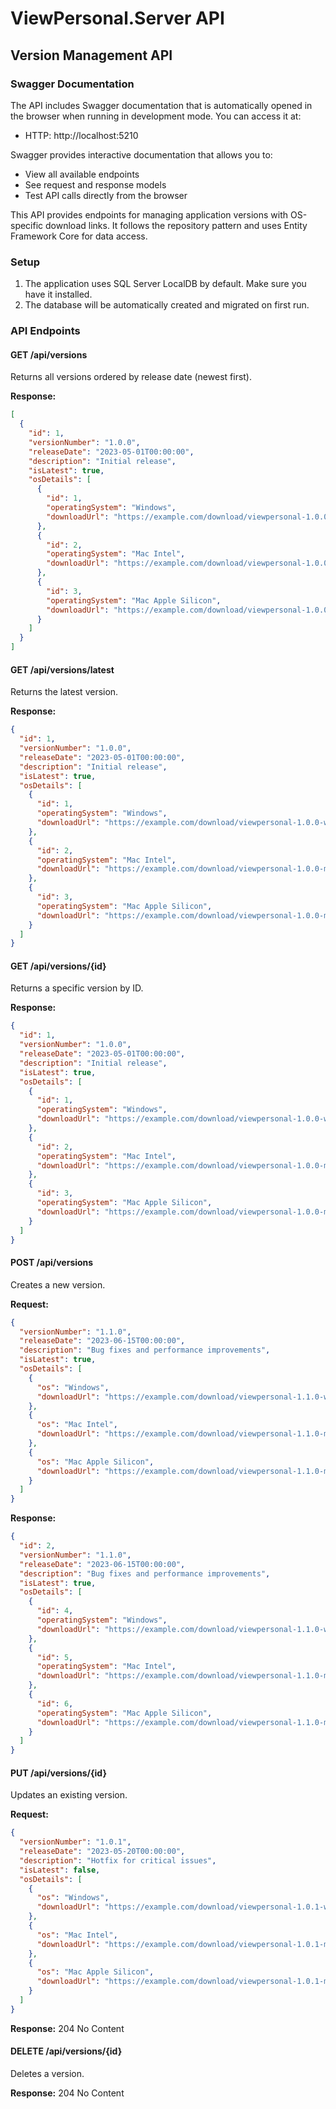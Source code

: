 # ViewPersonal.Server API

## Version Management API

### Swagger Documentation

The API includes Swagger documentation that is automatically opened in the browser when running in development mode. You can access it at:

- HTTP: http://localhost:5210

Swagger provides interactive documentation that allows you to:
- View all available endpoints
- See request and response models
- Test API calls directly from the browser

This API provides endpoints for managing application versions with OS-specific download links. It follows the repository pattern and uses Entity Framework Core for data access.

### Setup

1. The application uses SQL Server LocalDB by default. Make sure you have it installed.
2. The database will be automatically created and migrated on first run.

### API Endpoints

#### GET /api/versions

Returns all versions ordered by release date (newest first).

**Response:**
```json
[
  {
    "id": 1,
    "versionNumber": "1.0.0",
    "releaseDate": "2023-05-01T00:00:00",
    "description": "Initial release",
    "isLatest": true,
    "osDetails": [
      {
        "id": 1,
        "operatingSystem": "Windows",
        "downloadUrl": "https://example.com/download/viewpersonal-1.0.0-windows.exe"
      },
      {
        "id": 2,
        "operatingSystem": "Mac Intel",
        "downloadUrl": "https://example.com/download/viewpersonal-1.0.0-mac-intel.dmg"
      },
      {
        "id": 3,
        "operatingSystem": "Mac Apple Silicon",
        "downloadUrl": "https://example.com/download/viewpersonal-1.0.0-mac-arm64.dmg"
      }
    ]
  }
]
```

#### GET /api/versions/latest

Returns the latest version.

**Response:**
```json
{
  "id": 1,
  "versionNumber": "1.0.0",
  "releaseDate": "2023-05-01T00:00:00",
  "description": "Initial release",
  "isLatest": true,
  "osDetails": [
    {
      "id": 1,
      "operatingSystem": "Windows",
      "downloadUrl": "https://example.com/download/viewpersonal-1.0.0-windows.exe"
    },
    {
      "id": 2,
      "operatingSystem": "Mac Intel",
      "downloadUrl": "https://example.com/download/viewpersonal-1.0.0-mac-intel.dmg"
    },
    {
      "id": 3,
      "operatingSystem": "Mac Apple Silicon",
      "downloadUrl": "https://example.com/download/viewpersonal-1.0.0-mac-arm64.dmg"
    }
  ]
}
```

#### GET /api/versions/{id}

Returns a specific version by ID.

**Response:**
```json
{
  "id": 1,
  "versionNumber": "1.0.0",
  "releaseDate": "2023-05-01T00:00:00",
  "description": "Initial release",
  "isLatest": true,
  "osDetails": [
    {
      "id": 1,
      "operatingSystem": "Windows",
      "downloadUrl": "https://example.com/download/viewpersonal-1.0.0-windows.exe"
    },
    {
      "id": 2,
      "operatingSystem": "Mac Intel",
      "downloadUrl": "https://example.com/download/viewpersonal-1.0.0-mac-intel.dmg"
    },
    {
      "id": 3,
      "operatingSystem": "Mac Apple Silicon",
      "downloadUrl": "https://example.com/download/viewpersonal-1.0.0-mac-arm64.dmg"
    }
  ]
}
```

#### POST /api/versions

Creates a new version.

**Request:**
```json
{
  "versionNumber": "1.1.0",
  "releaseDate": "2023-06-15T00:00:00",
  "description": "Bug fixes and performance improvements",
  "isLatest": true,
  "osDetails": [
    {
      "os": "Windows",
      "downloadUrl": "https://example.com/download/viewpersonal-1.1.0-windows.exe"
    },
    {
      "os": "Mac Intel",
      "downloadUrl": "https://example.com/download/viewpersonal-1.1.0-mac-intel.dmg"
    },
    {
      "os": "Mac Apple Silicon",
      "downloadUrl": "https://example.com/download/viewpersonal-1.1.0-mac-arm64.dmg"
    }
  ]
}
```

**Response:**
```json
{
  "id": 2,
  "versionNumber": "1.1.0",
  "releaseDate": "2023-06-15T00:00:00",
  "description": "Bug fixes and performance improvements",
  "isLatest": true,
  "osDetails": [
    {
      "id": 4,
      "operatingSystem": "Windows",
      "downloadUrl": "https://example.com/download/viewpersonal-1.1.0-windows.exe"
    },
    {
      "id": 5,
      "operatingSystem": "Mac Intel",
      "downloadUrl": "https://example.com/download/viewpersonal-1.1.0-mac-intel.dmg"
    },
    {
      "id": 6,
      "operatingSystem": "Mac Apple Silicon",
      "downloadUrl": "https://example.com/download/viewpersonal-1.1.0-mac-arm64.dmg"
    }
  ]
}
```

#### PUT /api/versions/{id}

Updates an existing version.

**Request:**
```json
{
  "versionNumber": "1.0.1",
  "releaseDate": "2023-05-20T00:00:00",
  "description": "Hotfix for critical issues",
  "isLatest": false,
  "osDetails": [
    {
      "os": "Windows",
      "downloadUrl": "https://example.com/download/viewpersonal-1.0.1-windows.exe"
    },
    {
      "os": "Mac Intel",
      "downloadUrl": "https://example.com/download/viewpersonal-1.0.1-mac-intel.dmg"
    },
    {
      "os": "Mac Apple Silicon",
      "downloadUrl": "https://example.com/download/viewpersonal-1.0.1-mac-arm64.dmg"
    }
  ]
}
```

**Response:** 204 No Content

#### DELETE /api/versions/{id}

Deletes a version.

**Response:** 204 No Content
